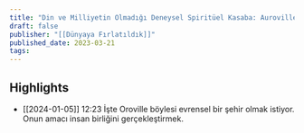 ```yaml
---
title: "Din ve Milliyetin Olmadığı Deneysel Spiritüel Kasaba: Auroville #Podbee Dinlesen Bilirsin"
draft: false
publisher: "[[Dünyaya Fırlatıldık]]"
published_date: 2023-03-21
tags:
---
```



## Highlights
* [[2024-01-05]] 12:23  İşte Oroville böylesi evrensel bir şehir olmak istiyor. Onun amacı insan birliğini gerçekleştirmek.


